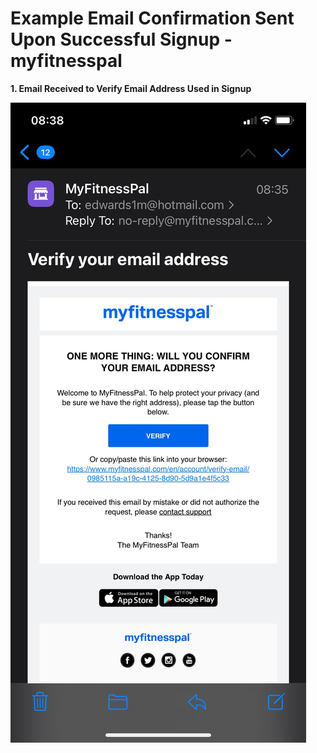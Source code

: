 # Example Email Confirmation Sent Upon Successful Signup - myfitnesspal

**1. Email Received to Verify Email Address Used in Signup**

![email to verify email address](0E89D0C9-AA27-41AB-9019-B16811389AAE_1_102_o.jpeg)